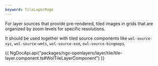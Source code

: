 ```yaml
---
keyword: TileLayerPage
---
```


For layer sources that provide pre-rendered, tiled images in grids that are organized by zoom levels for specific resolutions.

It should be used together with tiled source components like `wol-source-xyz`, `wol-source-wmts`, `wol-source-osm`, `owl-source-bingmaps`.

{{ NgDocApi.api("packages/ngx-openlayers/layer/tile/tile-layer.component.ts#WolTileLayerComponent") }}
